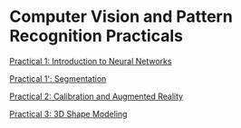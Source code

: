 # Computer Vision and Pattern Recognition Practicals

[Practical 1: Introduction to Neural Networks](01-intro-to-neural-nets)

[Practical 1': Segmentation](01-segmentation)

[Practical 2: Calibration and Augmented Reality](02-augmented-reality)

[Practical 3: 3D Shape Modeling](03-3d-shape-modeling)

